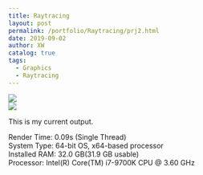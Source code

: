 ```yaml
---
title: Raytracing
layout: post
permalink: /portfolio/Raytracing/prj2.html
date: 2019-09-02
author: XW
catalog: true
tags:
  - Graphics
  - Raytracing
---
```



<div>
    <img src="{{site.url}}/portfolio/Raytracing/prj2.PNG" class="post-image" />
</div>

<div>
    <img src="{{site.url}}/portfolio/Raytracing/prj2z.PNG" class="post-image" />
</div>

This is my current output. 

<div>Render Time: 0.09s (Single Thread)</div>
<div>System Type: 64-bit OS, x64-based processor</div>
<div>Installed RAM: 32.0 GB(31.9 GB usable)</div>
<div>Processor: Intel(R) Core(TM) i7-9700K CPU @ 3.60 GHz</div>



